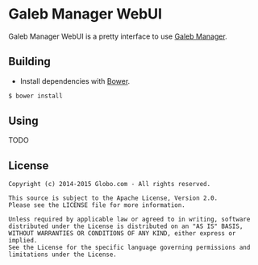 Galeb Manager WebUI
===========================

Galeb Manager WebUI is a pretty interface to use [Galeb Manager](https://github.com/galeb/galeb-manager).<br/>


Building
-----

+ Install dependencies with [Bower](https://github.com/bower/bower).

>
```bash
$ bower install
```

Using
-----

TODO

License
-----

```Copyright
Copyright (c) 2014-2015 Globo.com - All rights reserved.

This source is subject to the Apache License, Version 2.0.
Please see the LICENSE file for more information.

Unless required by applicable law or agreed to in writing, software
distributed under the License is distributed on an "AS IS" BASIS,
WITHOUT WARRANTIES OR CONDITIONS OF ANY KIND, either express or implied.
See the License for the specific language governing permissions and
limitations under the License.
```